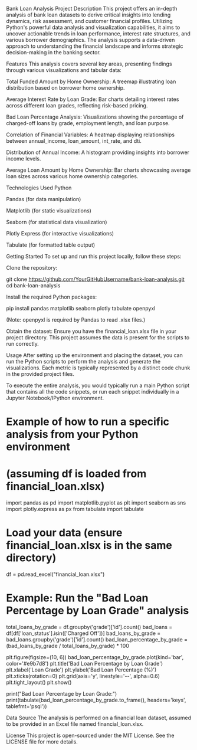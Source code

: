 Bank Loan Analysis Project
Description
This project offers an in-depth analysis of bank loan datasets to derive critical insights into lending dynamics, risk assessment, and customer financial profiles. Utilizing Python's powerful data analysis and visualization capabilities, it aims to uncover actionable trends in loan performance, interest rate structures, and various borrower demographics. The analysis supports a data-driven approach to understanding the financial landscape and informs strategic decision-making in the banking sector.

Features
This analysis covers several key areas, presenting findings through various visualizations and tabular data:

Total Funded Amount by Home Ownership: A treemap illustrating loan distribution based on borrower home ownership.

Average Interest Rate by Loan Grade: Bar charts detailing interest rates across different loan grades, reflecting risk-based pricing.

Bad Loan Percentage Analysis: Visualizations showing the percentage of charged-off loans by grade, employment length, and loan purpose.

Correlation of Financial Variables: A heatmap displaying relationships between annual_income, loan_amount, int_rate, and dti.

Distribution of Annual Income: A histogram providing insights into borrower income levels.

Average Loan Amount by Home Ownership: Bar charts showcasing average loan sizes across various home ownership categories.

Technologies Used
Python

Pandas (for data manipulation)

Matplotlib (for static visualizations)

Seaborn (for statistical data visualization)

Plotly Express (for interactive visualizations)

Tabulate (for formatted table output)

Getting Started
To set up and run this project locally, follow these steps:

Clone the repository:

git clone https://github.com/YourGitHubUsername/bank-loan-analysis.git
cd bank-loan-analysis

Install the required Python packages:

pip install pandas matplotlib seaborn plotly tabulate openpyxl

(Note: openpyxl is required by Pandas to read .xlsx files.)

Obtain the dataset:
Ensure you have the financial_loan.xlsx file in your project directory. This project assumes the data is present for the scripts to run correctly.

Usage
After setting up the environment and placing the dataset, you can run the Python scripts to perform the analysis and generate the visualizations. Each metric is typically represented by a distinct code chunk in the provided project files.

To execute the entire analysis, you would typically run a main Python script that contains all the code snippets, or run each snippet individually in a Jupyter Notebook/IPython environment.

# Example of how to run a specific analysis from your Python environment
# (assuming df is loaded from financial_loan.xlsx)

import pandas as pd
import matplotlib.pyplot as plt
import seaborn as sns
import plotly.express as px
from tabulate import tabulate

# Load your data (ensure financial_loan.xlsx is in the same directory)
df = pd.read_excel("financial_loan.xlsx")

# Example: Run the "Bad Loan Percentage by Loan Grade" analysis
total_loans_by_grade = df.groupby('grade')['id'].count()
bad_loans = df[df['loan_status'].isin(['Charged Off'])]
bad_loans_by_grade = bad_loans.groupby('grade')['id'].count()
bad_loan_percentage_by_grade = (bad_loans_by_grade / total_loans_by_grade) * 100

plt.figure(figsize=(10, 6))
bad_loan_percentage_by_grade.plot(kind='bar', color='#e9b7d8')
plt.title('Bad Loan Percentage by Loan Grade')
plt.xlabel('Loan Grade')
plt.ylabel('Bad Loan Percentage (%)')
plt.xticks(rotation=0)
plt.grid(axis='y', linestyle='--', alpha=0.6)
plt.tight_layout()
plt.show()

print("Bad Loan Percentage by Loan Grade:")
print(tabulate(bad_loan_percentage_by_grade.to_frame(), headers='keys', tablefmt='psql'))

Data Source
The analysis is performed on a financial loan dataset, assumed to be provided in an Excel file named financial_loan.xlsx.

License
This project is open-sourced under the MIT License. See the LICENSE file for more details.
